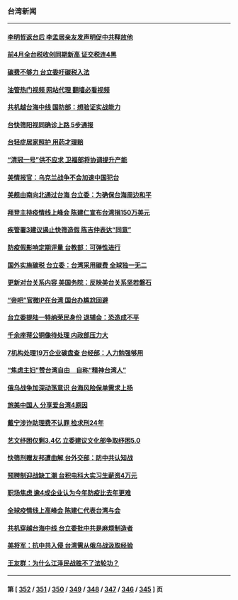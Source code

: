 ### 台湾新闻
---
#### [李明哲返台后 李孟居亲友发声明促中共释放他](../../pages/ncid1349361/n13733155.md?05120045) 
#### [前4月全台税收创同期新高 证交税连4黑](../../pages/ncid1349361/n13733372.md?05120045) 
#### [碳费不够力 台立委吁碳税入法](../../pages/ncid1349361/n13733311.md?05120045) 
#### [油管热门视频 网站代理 翻墙必看视频](http://209.222.30.114:81/youtube.html?05120045)
#### [共机越台海中线 国防部：想验证实战能力](../../pages/ncid1349361/n13733288.md?05120045) 
#### [台快筛阳视同确诊上路 5步通报](../../pages/ncid1349361/n13733230.md?05120045) 
#### [台轻症居家照护 用药才理赔](../../pages/ncid1349361/n13733240.md?05120045) 
#### [“清冠一号”供不应求 卫福部将协调提升产能](../../pages/ncid1349361/n13733226.md?05120045) 
#### [美情报官：乌克兰战争不会加速中国犯台](../../pages/ncid1349361/n13733272.md?05120045) 
#### [美舰由南向北通过台海 台立委：为确保台海周边和平](../../pages/ncid1349361/n13733270.md?05120045) 
#### [拜登主持疫情线上峰会 陈建仁宣布台湾捐150万美元](../../pages/ncid1349361/n13733225.md?05120045) 
#### [疾管署3建议遏止快筛造假 陈吉仲表达“同意”](../../pages/ncid1349361/n13733238.md?05120045) 
#### [防疫假影响定期评量 台教部：可弹性进行](../../pages/ncid1349361/n13733229.md?05120045) 
#### [国外实施碳税 台立委：台湾采用碳费 全球独一无二](../../pages/ncid1349361/n13733224.md?05120045) 
#### [更新对台关系内容 美国务院：反映美台关系坚若磐石](../../pages/ncid1349361/n13733214.md?05120045) 
#### [“帝吧”官微IP在台湾 国台办尴尬回避](../../pages/ncid1349361/n13733056.md?05120045) 
#### [台立委提陆一特纳荣民身份 退辅会：恐造成不平](../../pages/ncid1349361/n13733220.md?05120045) 
#### [千余座蒋公铜像待处理 内政部压力大](../../pages/ncid1349361/n13733168.md?05120045) 
#### [7机构处理19万企业碳盘查 台经部：人力勉强够用](../../pages/ncid1349361/n13733202.md?05120045) 
#### [“焦虑主妇”赞台湾自由　自称“精神台湾人”](../../pages/ncid1349361/n13733205.md?05120045) 
#### [俄乌战争加深动荡意识 台海风险保单需求上扬](../../pages/ncid1349361/n13733165.md?05120045) 
#### [旅美中国人 分享爱台湾4原因](../../pages/ncid1349361/n13733105.md?05120045) 
#### [戴宁涉诈助理费不认罪 检求刑24年](../../pages/ncid1349361/n13733152.md?05120045) 
#### [艺文纾困仅剩3.4亿 立委建议文化部争取纾困5.0](../../pages/ncid1349361/n13733136.md?05120045) 
#### [快筛剂赠友邦遭曲解 台外交部：防中共认知战](../../pages/ncid1349361/n13733108.md?05120045) 
#### [预聘制迎战缺工潮 台积电科大实习生薪资4万元](../../pages/ncid1349361/n13732997.md?05120045) 
#### [职场焦虑 逾4成企业认为今年防疫比去年更难](../../pages/ncid1349361/n13733024.md?05120045) 
#### [全球疫情线上高峰会 陈建仁代表台湾与会](../../pages/ncid1349361/n13732801.md?05120045) 
#### [共机穿越台海中线 台立委批中共是麻烦制造者](../../pages/ncid1349361/n13732803.md?05120045) 
#### [美将军：抗中共入侵 台湾需从俄乌战汲取经验](../../pages/ncid1349361/n13732860.md?05120045) 
#### [王友群：为什么江泽民战胜不了法轮功？](../../pages/ncid1349361/n13732367.md?05120045) 

---
#### 第 [ [352](./352.md?05120045) / [351](./351.md?05120045) / [350](./350.md?05120045) / [349](./349.md?05120045) / [348](./348.md?05120045) / [347](./347.md?05120045) / [346](./346.md?05120045) / [345](./345.md?05120045) ] 页
